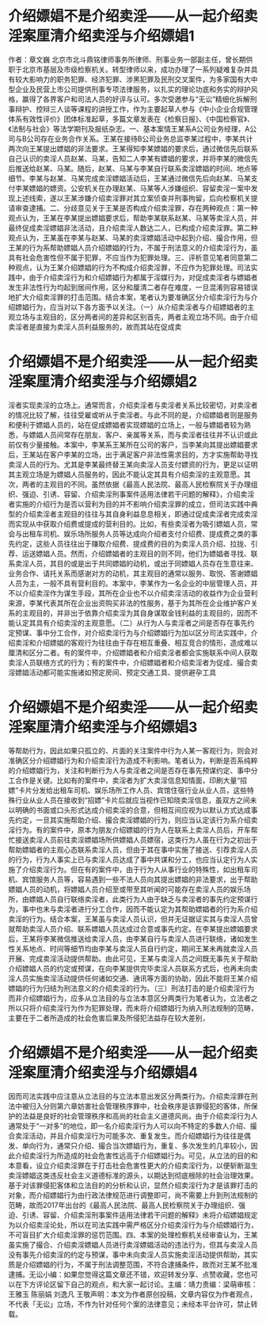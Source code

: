 # 介绍嫖娼不是介绍卖淫——从一起介绍卖淫案厘清介绍卖淫与介绍嫖娼1

作者：章文巍 北京市北斗鼎铭律师事务所律师、刑事业务一部副主任，曾长期供职于北京市基层及市级检察机关。转型律师以来，成功办理了一系列疑难复杂并具有较大影响力的职务犯罪、经济犯罪、涉黑犯罪及民刑交叉案件，为多家国有大中型企业及民营上市公司提供刑事专项法律服务，以扎实的理论功底和务实的辩护风格，赢得了各界客户和司法人员的好评与认可。多次受邀参与“无讼”精细化拆解刑事辩护、控辩三人谈等课程的讲授工作，作为主要起草人参与《中小企业合规管理体系有效性评价》团体标准起草，多篇文章发表在《检察日报》、《中国检察官》、《法制与社会》等法学期刊及报纸杂志。一、基本案情王某系A公司业务经理，A公司与B公司存在业务合作关系。王某在接待B公司业务总监李某过程中，李某共计两次向王某提出嫖娼的非法要求。王某得知李某嫖娼的要求后，通过微信先后联系自己认识的卖淫人员赵某、马某，告知二人李某有嫖娼的要求，并将李某的微信先后推送给赵某、马某。随后，赵某、马某与李某自行联系卖淫嫖娼的时间、地点等细节。李某与赵某、马某完成卖淫嫖娼活动后，王某通过微信先后向赵某、马某支付李某嫖娼的嫖资。公安机关在办理赵某、马某等人涉嫌组织、容留卖淫一案中发现上述线索，遂以王某涉嫌介绍卖淫罪对其立案侦查并刑事拘留，后向检察机关提请审查逮捕。二、分歧意见关于王某是否构成介绍卖淫罪，存在两种观点：第一种观点认为，王某在李某提出嫖娼要求后，帮助李某联系赵某、马某等卖淫人员，并最终促成卖淫嫖娼非法活动，且介绍卖淫人数达二人，已构成介绍卖淫罪。第二种观点认为，王某虽在李某与赵某、马某的卖淫嫖娼活动中起到介绍、撮合作用，但王某的行为系帮助嫖娼人员介绍嫖娼的行为，不属于刑法意义的介绍卖淫行为，虽具有社会危害性但不属于犯罪，不应当作为犯罪处理。三、评析意见笔者同意第二种观点，认为王某介绍嫖娼的行为不构成介绍卖淫罪，不应作为犯罪处理。司法实践中，由于介绍卖淫行为和介绍嫖娼行为都属于淫媒行为，对促成卖淫者与嫖娼者发生非法性行为均起到居间作用，区分和厘清二者存在难度，一旦混淆则容易错误地扩大介绍卖淫罪的打击范围。结合本案，笔者认为要准确区分介绍卖淫行为与介绍嫖娼行为，应当对以下各方面予以关注。（一）从介绍卖淫者与介绍嫖娼者的主观立场与主观目的，区分两者间的差异和区别首先，两者主观立场不同。由于介绍卖淫者是直接为卖淫人员利益服务的，故而其站在促成卖

# 介绍嫖娼不是介绍卖淫——从一起介绍卖淫案厘清介绍卖淫与介绍嫖娼2

淫者实现卖淫的立场上。通常而言，介绍卖淫者与卖淫者关系比较密切，对卖淫者的情况比较了解，往往受雇或听从于卖淫者。与此不同的是，介绍嫖娼者则是服务和便利于嫖娼人员的，站在促成嫖娼者实现嫖娼的立场上，一般与嫖娼者较为熟悉，与嫖娼人员间常存在朋友、客户、亲属等关系，而与卖淫者往往并不认识或此前仅有少量接触。本案中，李某系王某所在公司的客户，当李某向其提出嫖娼要求后，王某站在客户李某的立场，出于满足客户非法性需求目的，方才实施帮助寻找卖淫人员的行为。尤其是李某最终替王某向卖淫人员支付嫖资的行为，更足以证明其主观立场是为嫖娼人员服务的，因此不能认定其具有介绍卖淫的主观意愿。其次，两者的主观目的不同。虽然依据《最高人民法院、最高人民检察院关于办理组织、强迫、引诱、容留、介绍卖淫刑事案件适用法律若干问题的解释》，介绍卖淫者实施的介绍行为是否以营利为目的并不影响介绍卖淫罪的成立，但司法实践中典型的介绍卖淫者主观目的往往与其自身利益息息相关，即通过促成卖淫者完成卖淫而实现从中获取介绍费或提成的营利目的。比如，有些卖淫者为吸引嫖娼人员，常会与出租车司机、娱乐场所服务人员等达成向介绍者支付介绍费、提成费之类的事先约定，这些人员往往出于赚取介绍费、提成费的目的为卖淫人员介绍、拉拢、引荐、运送嫖娼人员。然而，介绍嫖娼者的主观目的则不同，他们为嫖娼者寻找、联系卖淫人员，其目的或是出于共同嫖娼的动机，或出于同嫖娼人员存在生意往来、业务合作、请托关系而感谢对方的动机，其主观目的通常以服务、取悦、答谢嫖娼人员为主，一般不具有营利目的。本案中，李某作为一名企业的中层管理人员，并不以介绍卖淫作为谋生手段，其所在企业也不以介绍卖淫活动的收益作为企业营利来源，李某代表其所在企业出资购买非法的性服务，基于为其所在企业维护客户关系的主观目的，并非出于依靠介绍卖淫为其自身谋取金钱利益的主观目的，因而不能认定其具有介绍卖淫的主观意愿。（二）从行为人与卖淫者之间是否存在事先约定预谋、事中分工合作，对介绍卖淫行为与介绍嫖娼行为加以区分司法实践中，介绍卖淫和介绍嫖娼的客观行为往往由于存在相互重叠、相互竞合的情形，造成难以厘清和区分二者。有的案件中，介绍嫖娼者和介绍卖淫者都会实施联系中间人获取卖淫人员联络方式的行为；有的案件中，介绍嫖娼者和介绍卖淫者为促成、撮合卖淫嫖娼活动都可能实施诸如预定房间、预定交通工具、提供避孕工具

# 介绍嫖娼不是介绍卖淫——从一起介绍卖淫案厘清介绍卖淫与介绍嫖娼3

等帮助行为，因此如果只孤立的、片面的关注案件中行为人某一客观行为，则会对准确区分介绍嫖娼行为和介绍卖淫行为造成不利影响。笔者认为，判断是否系纯粹的介绍嫖娼行为，关注和判断行为人与卖淫者之间是否存在事先预谋约定、事中分工合作是关键。比如有的案件中，卖淫者为扩大卖淫信息知情面，印刷大量“招嫖”卡片分发给出租车司机、娱乐场所工作人员、宾馆住宿行业从业人员，这些特殊行业从业人员在接收到“招嫖”卡片后就应当视作已知晓卖淫信息，虽双方之间未以明确的书面或口头形式达成介绍卖淫的合意，但相互间应视为以默认方式达成事先约定，一旦其实施帮助介绍、撮合卖淫嫖娼的行为，则应当认定该行为系介绍卖淫行为。有的案件中，原本为朋友介绍嫖娼的行为人在联系上卖淫人员后，开车帮忙接送卖淫人员前往卖淫嫖娼场所供嫖娼人员嫖宿，这类行为人虽在行为之初出于帮助嫖娼者的主观心态联系卖淫人员，但由于其在事中实施了接送、引荐卖淫人员的行为，行为人事实上已与卖淫人员达成了事中共谋和分工，也应当认定行为人实施了介绍卖淫行为。但在有的案件中，由于行为人从事行业的特殊性，如出租车司机、宾馆服务人员等，容易遇到一些不法人员向其提出嫖娼的非法要求，出于帮助嫖娼人员的动机，将嫖娼人员介绍至或带至其听闻的可能存在卖淫人员的娱乐场所，由嫖娼人员自行联络卖淫者，此类行为人由于缺乏与卖淫者的事先约定预谋行为，事中也未与卖淫者进行分工合作，因而不能认定为其帮助嫖娼者的行为系介绍卖淫的行为。结合本案，王某虽与卖淫人员认识，但并无证据证实其与卖淫人员曾就帮助卖淫人员介绍、联系嫖娼人员达成过合意或事先约定。在李某提出嫖娼要求后，王某将李某微信推送给卖淫人员，由李某自行与卖淫人员进行联络，诸如发生性关系地点、时间等细节均由李某与卖淫人员自行约定，期间王某未再就卖淫人员开展、完成卖淫活动提供帮助。由此可见，王某与卖淫人员之间既无事先关于帮助介绍嫖娼人员的约定或预谋，在向李某提供完毕卖淫人员联系方式后，也再未向卖淫人员实施卖淫活动提供任何诸如交通、通讯等方面的协助，因此不能将王某介绍嫖娼的行为归结为刑法意义的介绍卖淫的行为。（三）刑法打击的是介绍卖淫行为而非介绍嫖娼行为，应多从立法目的与立法本意区分两类行为笔者认为，立法者之所以只将介绍卖淫行为作为犯罪处理，而未将介绍嫖娼行为纳入刑法规制的范畴，主要在于二者所造成的社会危害后果及所侵犯法益存在较大差别，

# 介绍嫖娼不是介绍卖淫——从一起介绍卖淫案厘清介绍卖淫与介绍嫖娼4

因而司法实践中应注意从立法目的与立法本意出发区分两类行为。介绍卖淫罪在刑法中被归入分则第六章妨害社会管理秩序罪中，社会秩序是该罪侵犯的客体，所保护的法益是良好的社会管理秩序和高尚的社会主义道德风尚。由于介绍卖淫行为人通常处于“一对多”的地位，即一名介绍卖淫行为人可以向不特定的多数人介绍、撮合卖淫活动，并且介绍卖淫行为可能多次、重复发生。而介绍嫖娼行为往往是偶发、单向行为，通常只介绍、撮合当次嫖娼行为，重复、多次发生的几率较小，因此介绍卖淫行为所造成的社会危害性远高于介绍嫖娼行为。可见，从立法的目的和本意看，设立介绍卖淫罪在于打击社会危害性更大的介绍卖淫行为，以便斩断滋生卖淫嫖娼这类违反社会主义道德标准的源头，以期达到彻底根除的社会治理效果。基于对该罪侵犯客体和立法目的的分析和认识，显然介绍卖淫行为才是该罪打击的对象，而介绍嫖娼行为由行政法律规范进行调整即可，尚不需要上升到刑法规制的范畴，故而2017年出台的《最高人民法院、最高人民检察院关于办理组织、强迫、引诱、容留、介绍卖淫刑事案件适用法律若干问题的解释》未将介绍嫖娼规定为以介绍卖淫论处，所以在司法实践中需严格区分介绍卖淫行为与介绍嫖娼行为，不可盲目扩大介绍卖淫罪的惩罚范围。四、本案的处理检察机关经审查认为，王某虽实施了撮合、介绍卖淫嫖娼人员进行卖淫嫖娼活动的违法行为，但其与卖淫人员没有事先介绍卖淫的约定与预谋，事中未向卖淫人员实施卖淫活动提供帮助，其实质是介绍嫖娼的行为，不属于刑法调整范围，不符合逮捕条件，故而对王某不批准逮捕。无讼小编：如果您觉得这篇文章还不错，欢迎转发分享、点赞收藏，您也可以在下方评论区留下自己的观点，和大家一起讨论。主编：靖力责编：梁萌审核：王雅玉 陈丽娟 刘逸凡 王敬声明：本文为作者原创投稿，文章内容仅为作者观点，不代表「无讼」立场，不作为针对任何个案的法律意见；未经本平台许可，禁止转载。

